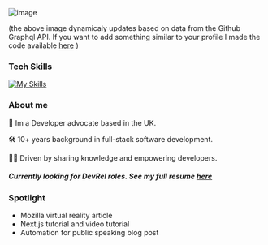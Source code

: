 ![image](https://dynamic-image.onrender.com/image/latest-follower.jpeg?background=white&textColor=%23607d8b&userName=james-a-rob)

(the above image dynamicaly updates based on data from the Github Graphql API. If you want to add something similar to your profile I made the code available [here](https://github.com/james-a-rob/dynamic-github-header) )

### Tech Skills
[![My Skills](https://skillicons.dev/icons?i=js,ts,react,nodejs,py,aws)](https://skillicons.dev)

### About me

🥑 Im a Developer advocate based in the UK. 

🛠️ 10+ years background in full-stack software development. 

👨‍🏫 Driven by sharing knowledge and empowering developers.


##### Currently looking for DevRel roles. See my full resume [here](https://resume.io/r/WBsfyyp9x)

### Spotlight
 - Mozilla virtual reality article
 - Next.js tutorial and video tutorial
 - Automation for public speaking blog post
